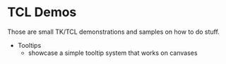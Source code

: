 # TCL Demos

Those are small TK/TCL demonstrations and samples on how to do stuff.

- Tooltips
	- showcase a simple tooltip system that works on canvases